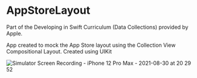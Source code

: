 # AppStoreLayout
Part of the Developing in Swift Curriculum (Data Collections) provided by Apple.

App created to mock the App Store layout using the Collection View Compositional Layout. Created using UIKit

![Simulator Screen Recording - iPhone 12 Pro Max - 2021-08-30 at 20 29 52](https://user-images.githubusercontent.com/54866720/131422767-a3668481-b65d-4e02-bf5d-b7c5d10cd128.gif)
